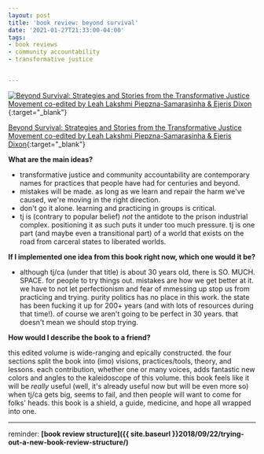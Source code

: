 ```yaml
---
layout: post
title: 'book review: beyond survival'
date: '2021-01-27T21:33:00-04:00'
tags:
- book reviews
- community accountability
- transformative justice


--- 
```




[![Beyond Survival: Strategies and Stories from the Transformative Justice Movement co-edited by Leah Lakshmi Piepzna-Samarasinha & Ejeris Dixon](https://i.gr-assets.com/images/S/compressed.photo.goodreads.com/books/1561136871l/51778952._SX318_SY475_.jpg)](https://www.goodreads.com/en/book/show/51778952){:target="_blank"}

[Beyond Survival: Strategies and Stories from the Transformative Justice Movement co-edited by Leah Lakshmi Piepzna-Samarasinha & Ejeris Dixon](https://www.goodreads.com/en/book/show/51778952){:target="_blank"}



<b>What are the main ideas?</b> 

* transformative justice and community accountability are contemporary names for practices that people have had for centuries and beyond. 
* mistakes will be made. as long as we learn and repair the harm we've caused, we're moving in the right direction. 
* don't go it alone. learning and practicing in groups is critical. 
* tj is (contrary to popular belief) _not_ the antidote to the prison industrial complex. positioning it as such puts it under too much pressure. tj is one part (and maybe even a transitional part) of a world that exists on the road from carceral states to liberated worlds. 

<b>If I implemented one idea from this book right now, which one would it be?</b>

* although tj/ca (under that title) is about 30 years old, there is SO. MUCH. SPACE. for people to try things out. mistakes are how we get better at it. we have to not let perfectionism and fear of mmessing up stop us from practicing and trying. purity politics has no place in this work. the state has been fucking it up for 200+ years (and with lots of resources during that time!). of course we aren't going to be perfect in 30 years. that doesn't mean we should stop trying. 


<b>How would I describe the book to a friend?</b>

this edited volume is wide-ranging and epically constructed. the four sections split the book into (imo) visions, practices/tools, theory, and lessons. each contribution, whether one or many voices, adds fantastic new colors and angles to the kaleidoscope of this volume. this book feels like it will be _really_ useful (well, it's already useful now but will be even more so) when tj/ca gets big, seems to fail, and then people will want to come for folks' heads. this book is a shield, a guide, medicine, and hope all wrapped into one.  

---

reminder: **[book review structure]({{ site.baseurl }}2018/09/22/trying-out-a-new-book-review-structure/)**

<!-- hyperlink bank -->


<!-- &#042; = asterisk -->
<!-- &#039; = single quote '-->

